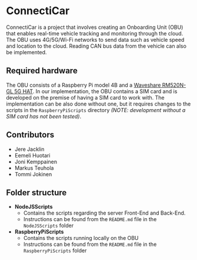 # ConnectiCar

ConnectiCar is a project that involves creating an Onboarding Unit (OBU) that enables real-time vehicle tracking and monitoring through the cloud. The OBU uses 4G/5G/Wi-Fi networks to send data such as vehicle speed and location to the cloud. Reading CAN bus data from the vehicle can also be implemented.

## Required hardware
The OBU consists of a Raspberry Pi model 4B and a [Waveshare RM520N-GL 5G HAT](https://www.waveshare.com/rm520n-gl-5g-hat-with-case.htm?sku=24487). In our implementation, the OBU contains a SIM card and is developed on the premise of having a SIM card to work with. The implementation can be also done without one, but it requires changes to the scripts in the `RaspberryPiScripts` directory *(NOTE: development without a SIM card has not been tested)*.

## Contributors
- Jere Jacklin
- Eemeli Huotari
- Joni Kemppainen
- Markus Teuhola
- Tommi Jokinen

## Folder structure
- **NodeJSScripts**
    - Contains the scripts regarding the server Front-End and Back-End.
    - Instructions can be found from the `README.md` file in the `NodeJSScripts` folder
- **RaspberryPiScripts**
    - Contains the scripts running locally on the OBU
    - Instructions can be found from the `README.md` file in the `RaspberryPiScripts` folder

